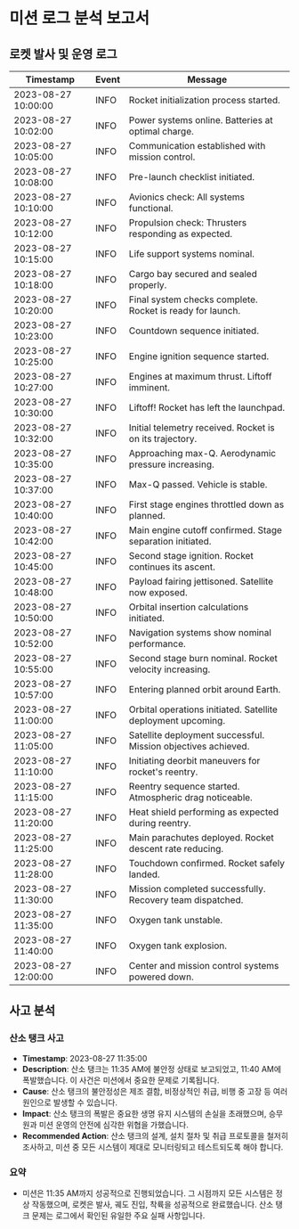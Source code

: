 # 미션 로그 분석 보고서

## 로켓 발사 및 운영 로그

|      Timestamp      | Event | Message |
|---------------------|-------|---------|
|      2023-08-27 10:00:00      | INFO | Rocket initialization process started. |
|      2023-08-27 10:02:00      | INFO | Power systems online. Batteries at optimal charge. |
|      2023-08-27 10:05:00      | INFO | Communication established with mission control. |
|      2023-08-27 10:08:00      | INFO | Pre-launch checklist initiated. |
|      2023-08-27 10:10:00      | INFO | Avionics check: All systems functional. |
|      2023-08-27 10:12:00      | INFO | Propulsion check: Thrusters responding as expected. |
|      2023-08-27 10:15:00      | INFO | Life support systems nominal. |
|      2023-08-27 10:18:00      | INFO | Cargo bay secured and sealed properly. |
|      2023-08-27 10:20:00      | INFO | Final system checks complete. Rocket is ready for launch. |
|      2023-08-27 10:23:00      | INFO | Countdown sequence initiated. |
|      2023-08-27 10:25:00      | INFO | Engine ignition sequence started. |
|      2023-08-27 10:27:00      | INFO | Engines at maximum thrust. Liftoff imminent. |
|      2023-08-27 10:30:00      | INFO | Liftoff! Rocket has left the launchpad. |
|      2023-08-27 10:32:00      | INFO | Initial telemetry received. Rocket is on its trajectory. |
|      2023-08-27 10:35:00      | INFO | Approaching max-Q. Aerodynamic pressure increasing. |
|      2023-08-27 10:37:00      | INFO | Max-Q passed. Vehicle is stable. |
|      2023-08-27 10:40:00      | INFO | First stage engines throttled down as planned. |
|      2023-08-27 10:42:00      | INFO | Main engine cutoff confirmed. Stage separation initiated. |
|      2023-08-27 10:45:00      | INFO | Second stage ignition. Rocket continues its ascent. |
|      2023-08-27 10:48:00      | INFO | Payload fairing jettisoned. Satellite now exposed. |
|      2023-08-27 10:50:00      | INFO | Orbital insertion calculations initiated. |
|      2023-08-27 10:52:00      | INFO | Navigation systems show nominal performance. |
|      2023-08-27 10:55:00      | INFO | Second stage burn nominal. Rocket velocity increasing. |
|      2023-08-27 10:57:00      | INFO | Entering planned orbit around Earth. |
|      2023-08-27 11:00:00      | INFO | Orbital operations initiated. Satellite deployment upcoming. |
|      2023-08-27 11:05:00      | INFO | Satellite deployment successful. Mission objectives achieved. |
|      2023-08-27 11:10:00      | INFO | Initiating deorbit maneuvers for rocket's reentry. |
|      2023-08-27 11:15:00      | INFO | Reentry sequence started. Atmospheric drag noticeable. |
|      2023-08-27 11:20:00      | INFO | Heat shield performing as expected during reentry. |
|      2023-08-27 11:25:00      | INFO | Main parachutes deployed. Rocket descent rate reducing. |
|      2023-08-27 11:28:00      | INFO | Touchdown confirmed. Rocket safely landed. |
|      2023-08-27 11:30:00      | INFO | Mission completed successfully. Recovery team dispatched. |
|      2023-08-27 11:35:00      | INFO | Oxygen tank unstable. |
|      2023-08-27 11:40:00      | INFO | Oxygen tank explosion. |
|      2023-08-27 12:00:00      | INFO | Center and mission control systems powered down. |

## 사고 분석

### 산소 탱크 사고
- **Timestamp**: 2023-08-27 11:35:00
- **Description**: 산소 탱크는 11:35 AM에 불안정 상태로 보고되었고, 11:40 AM에 폭발했습니다. 이 사건은 미션에서 중요한 문제로 기록됩니다.
- **Cause**: 산소 탱크의 불안정성은 제조 결함, 비정상적인 취급, 비행 중 고장 등 여러 원인으로 발생할 수 있습니다.
- **Impact**: 산소 탱크의 폭발은 중요한 생명 유지 시스템의 손실을 초래했으며, 승무원과 미션 운영의 안전에 심각한 위협을 가했습니다.
- **Recommended Action**: 산소 탱크의 설계, 설치 절차 및 취급 프로토콜을 철저히 조사하고, 미션 중 모든 시스템이 제대로 모니터링되고 테스트되도록 해야 합니다.

### 요약
- 미션은 11:35 AM까지 성공적으로 진행되었습니다. 그 시점까지 모든 시스템은 정상 작동했으며, 로켓은 발사, 궤도 진입, 착륙을 성공적으로 완료했습니다. 산소 탱크 문제는 로그에서 확인된 유일한 주요 실패 사항입니다.
